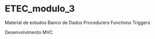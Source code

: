# ETEC_modulo_3
Material de estudos
Banco de Dados
    Procedurers
    Functions
    Triggers


Desenvolvimento
    MVC
    